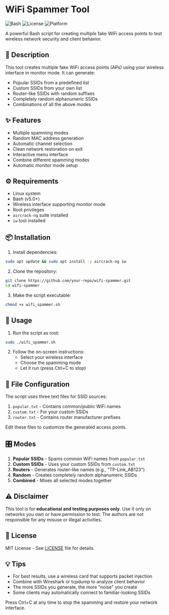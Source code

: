 # WiFi Spammer Tool

![Bash](https://img.shields.io/badge/bash-v5.0%2B-blue) 
![License](https://img.shields.io/badge/license-MIT-green) 
![Platform](https://img.shields.io/badge/platform-Linux-lightgrey)

A powerful Bash script for creating multiple fake WiFi access points to test wireless network security and client behavior.

## 📝 Description

This tool creates multiple fake WiFi access points (APs) using your wireless interface in monitor mode. It can generate:
- Popular SSIDs from a predefined list
- Custom SSIDs from your own list
- Router-like SSIDs with random suffixes
- Completely random alphanumeric SSIDs
- Combinations of all the above modes

## ✨ Features

- Multiple spamming modes
- Random MAC address generation
- Automatic channel selection
- Clean network restoration on exit
- Interactive menu interface
- Combine different spamming modes
- Automatic monitor mode setup

## ⚙️ Requirements

- Linux system
- Bash (v5.0+)
- Wireless interface supporting monitor mode
- Root privileges
- `aircrack-ng` suite installed
- `iw` tool installed

## 📦 Installation

1. Install dependencies:
```bash
sudo apt update && sudo apt install -y aircrack-ng iw
```

2. Clone the repository:
```bash
git clone https://github.com/your-repo/wifi-spammer.git
cd wifi-spammer
```

3. Make the script executable:
```bash
chmod +x wifi_spammer.sh
```

## 🚀 Usage

1. Run the script as root:
```bash
sudo ./wifi_spammer.sh
```

2. Follow the on-screen instructions:
   - Select your wireless interface
   - Choose the spamming mode
   - Let it run (press Ctrl+C to stop)

## 📂 File Configuration

The script uses three text files for SSID sources:

1. `popular.txt` - Contains common/public WiFi names
2. `custom.txt` - For your custom SSIDs
3. `router.txt` - Contains router manufacturer prefixes

Edit these files to customize the generated access points.

## 🎛️ Modes

1. **Popular SSIDs** - Spams common WiFi names from `popular.txt`
2. **Custom SSIDs** - Uses your custom SSIDs from `custom.txt`
3. **Routers** - Generates router-like names (e.g., "TP-Link_AB123")
4. **Random** - Creates completely random alphanumeric SSIDs
5. **Combined** - Mixes all selected modes together

## ⚠️ Disclaimer

This tool is for **educational and testing purposes only**. Use it only on networks you own or have permission to test. The authors are not responsible for any misuse or illegal activities.

## 📜 License

MIT License - See [LICENSE](LICENSE) file for details.

## 💡 Tips

- For best results, use a wireless card that supports packet injection
- Combine with Wireshark or tcpdump to analyze client behavior
- The more SSIDs you generate, the more "noise" you create
- Some clients may automatically connect to familiar-looking SSIDs

Press Ctrl+C at any time to stop the spamming and restore your network interface.
